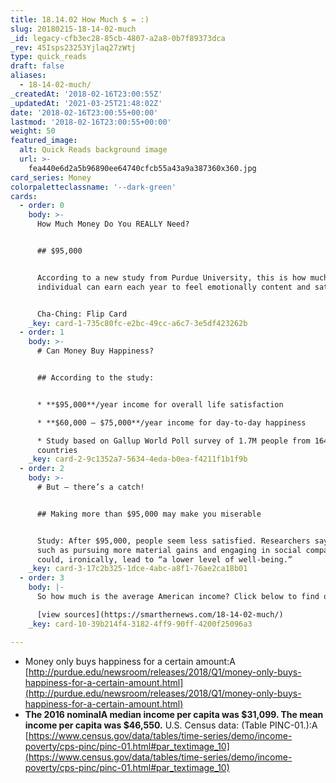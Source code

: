 ```yaml
---
title: 18.14.02 How Much $ = :)
slug: 20180215-18-14-02-much
_id: legacy-cfb3ec28-85cb-4807-a2a8-0b7f89373dca
_rev: 45Isps23253Yjlaq27zWtj
type: quick_reads
draft: false
aliases:
  - 18-14-02-much/
_createdAt: '2018-02-16T23:00:55Z'
_updatedAt: '2021-03-25T21:48:02Z'
date: '2018-02-16T23:00:55+00:00'
lastmod: '2018-02-16T23:00:55+00:00'
weight: 50
featured_image:
  alt: Quick Reads background image
  url: >-
    fea440e6d2a5b96890ee64740cfcb55a43a9a387360x360.jpg
card_series: Money
colorpaletteclassname: '--dark-green'
cards:
  - order: 0
    body: >-
      How Much Money Do You REALLY Need?


      ## $95,000


      According to a new study from Purdue University, this is how much an
      individual can earn each year to feel emotionally content and satisfied.


      Cha-Ching: Flip Card
    _key: card-1-735c80fc-e2bc-49cc-a6c7-3e5df423262b
  - order: 1
    body: >-
      # Can Money Buy Happiness?


      ## According to the study:


      * **$95,000**/year income for overall life satisfaction

      * **$60,000 – $75,000**/year income for day-to-day happiness

      * Study based on Gallup World Poll survey of 1.7M people from 164
      countries
    _key: card-2-9c1352a7-5634-4eda-b0ea-f4211f1b1f9b
  - order: 2
    body: >-
      # But — there’s a catch!


      ## Making more than $95,000 may make you miserable


      Study: After $95,000, people seem less satisfied. Researchers say desires
      such as pursuing more material gains and engaging in social comparisons
      could, ironically, lead to “a lower level of well-being.”
    _key: card-3-17c2b325-1dce-4abc-a8f1-76ae2ca18b01
  - order: 3
    body: |-
      So how much is the average American income? Click below to find out!

      [view sources](https://smarthernews.com/18-14-02-much/)
    _key: card-10-39b214f4-3182-4ff9-90ff-4200f25096a3

---
```

* Money only buys happiness for a certain amount:A [http://purdue.edu/newsroom/releases/2018/Q1/money-only-buys-happiness-for-a-certain-amount.html](http://purdue.edu/newsroom/releases/2018/Q1/money-only-buys-happiness-for-a-certain-amount.html)
* **The 2016 nominalA median income per capita was $31,099. The mean income per capita was $46,550.** U.S. Census data: (Table PINC-01.):A [https://www.census.gov/data/tables/time-series/demo/income-poverty/cps-pinc/pinc-01.html#par_textimage_10](https://www.census.gov/data/tables/time-series/demo/income-poverty/cps-pinc/pinc-01.html#par_textimage_10)